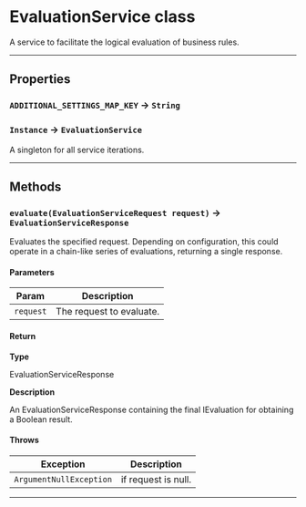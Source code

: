 # EvaluationService class

A service to facilitate the logical evaluation of business rules.

---
## Properties

### `ADDITIONAL_SETTINGS_MAP_KEY` → `String`

### `Instance` → `EvaluationService`

A singleton for all service iterations.

---
## Methods
### `evaluate(EvaluationServiceRequest request)` → `EvaluationServiceResponse`

Evaluates the specified request. Depending on configuration, this could operate in a chain-like series of evaluations, returning a single response.

#### Parameters
|Param|Description|
|-----|-----------|
|`request` |  The request to evaluate. |

#### Return

**Type**

EvaluationServiceResponse

**Description**

An EvaluationServiceResponse containing the final IEvaluation for obtaining a Boolean result.

#### Throws
|Exception|Description|
|---------|-----------|
|`ArgumentNullException` |  if request is null. |

---
